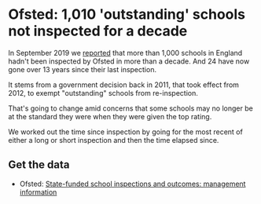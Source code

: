 # Ofsted: 1,010 'outstanding' schools not inspected for a decade

In September 2019 we [reported](https://www.bbc.co.uk/news/uk-england-49579520) that more than 1,000 schools in England hadn't been inspected by Ofsted in more than a decade. And 24 have now gone over 13 years since their last inspection.

It stems from a government decision back in 2011, that took effect from 2012, to exempt "outstanding" schools from re-inspection.

That's going to change amid concerns that some schools may no longer be at the standard they were when they were given the top rating.

We worked out the time since inspection by going for the most recent of either a long or short inspection and then the time elapsed since.

## Get the data

* Ofsted: [State-funded school inspections and outcomes: management information](https://www.gov.uk/government/statistical-data-sets/monthly-management-information-ofsteds-school-inspections-outcomes)


